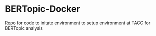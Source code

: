 # BERTopic-Docker
Repo for code to initate environment to setup environment at TACC for BERTopic analysis
